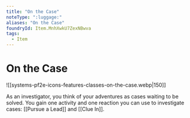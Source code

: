 ```yaml
---
title: "On the Case"
noteType: ":luggage:"
aliases: "On the Case"
foundryId: Item.MnhXwkU7ZexNBwva
tags:
  - Item
---
```


# On the Case
![[systems-pf2e-icons-features-classes-on-the-case.webp|150]]

As an investigator, you think of your adventures as cases waiting to be solved. You gain one activity and one reaction you can use to investigate cases: [[Pursue a Lead]] and [[Clue In]].
